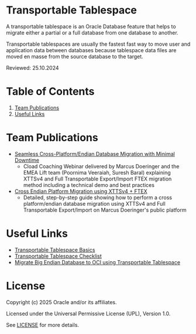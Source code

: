 # Transportable Tablespace
 
A transportable tablespace is an Oracle Database feature that helps to migrate either a partial or a full database from one database to another.

Transportable tablespaces are usually the fastest fast way to move user and application data between databases because tablespace data files are moved en masse from the source database to the target.

Reviewed: 25.10.2024
 
# Table of Contents
 
1. [Team Publications](#team-publications)
2. [Useful Links](#useful-links)

# Team Publications

- [Seamless Cross-Platform/Endian Database Migration with Minimal Downtime](https://www.youtube.com/watch?v=OUsaZoBUHBY)
  - Cload Coaching Webinar delivered by Marcus Doeringer and the EMEA Lift team (Poornima Veeraiah, Suresh Baral) explaining XTTSv4 and Full Transportable Export/Import FTEX migration method including a technical demo and best practices 
- [Cross Endian Platform Migration using XTTSv4 + FTEX](https://macsdata.com/oracle/cross-endian-platform-migration-xttsv4-ftex)
  - Detailed, step-by-step guide showing how to perform a cross platform/endian database migration using XTTSv4 and Full Transportable Export/Import on Marcus Doeringer's public platform

# Useful Links

- [Transportable Tablespace Basics](https://youtu.be/jte-W_6tJME)
- [Transportable Tablespace Checklist](https://youtu.be/PhktQqOlNXE)
- [Migrate Big Endian Database to OCI using Transportable Tablespace ](https://youtu.be/dyDefQxSesI)

# License
 
Copyright (c) 2025 Oracle and/or its affiliates.
 
Licensed under the Universal Permissive License (UPL), Version 1.0.
 
See [LICENSE](https://github.com/oracle-devrel/technology-engineering/blob/main/LICENSE) for more details.

